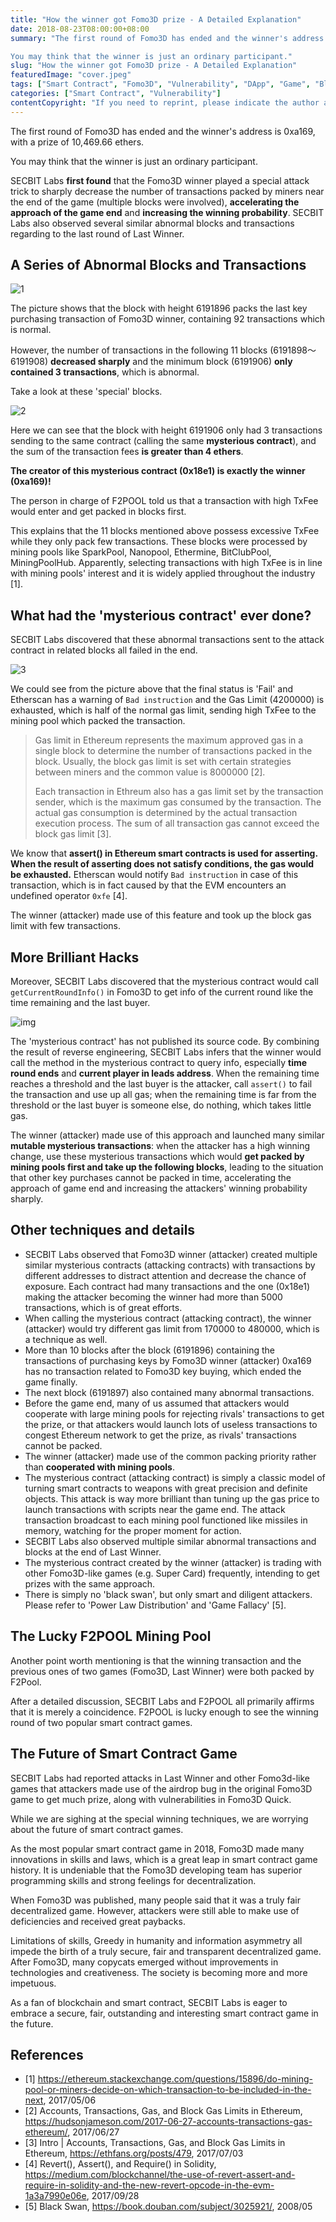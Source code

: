 ```yaml
---
title: "How the winner got Fomo3D prize - A Detailed Explanation"
date: 2018-08-23T08:00:00+08:00
summary: "The first round of Fomo3D has ended and the winner's address is 0xa169, with a prize of 10,469.66 ethers.

You may think that the winner is just an ordinary participant."
slug: "How the winner got Fomo3D prize - A Detailed Explanation"
featuredImage: "cover.jpeg"
tags: ["Smart Contract", "Fomo3D", "Vulnerability", "DApp", "Game", "Blockchain"]
categories: ["Smart Contract", "Vulnerability"]
contentCopyright: "If you need to reprint, please indicate the author and source of the article."
---
```


The first round of Fomo3D has ended and the winner's address is 0xa169, with a prize of 10,469.66 ethers.

You may think that the winner is just an ordinary participant.

SECBIT Labs **first found** that the Fomo3D winner played a special attack trick to sharply decrease the number of transactions packed by miners near the end of the game (multiple blocks were involved), **accelerating the approach of the game end** and **increasing the winning probability**. SECBIT Labs also observed several similar abnormal blocks and transactions regarding to the last round of Last Winner.

## A Series of Abnormal Blocks and Transactions

![1](eng_pic/txns.en.jpg)

The picture shows that the block with height 6191896 packs the last key purchasing transaction of Fomo3D winner, containing 92 transactions which is normal.

However, the number of transactions in the following 11 blocks (6191898～6191908) **decreased sharply** and the minimum block (6191906) **only contained 3 transactions**, which is abnormal.

Take a look at these 'special' blocks.

![2](eng_pic/3txns-block.en.jpg)

Here we can see that the block with height 6191906 only had 3 transactions sending to the same contract (calling the same **mysterious contract**), and the sum of the transaction fees **is greater than 4 ethers**.

**The creator of this mysterious contract (0x18e1) is exactly the winner (0xa169)!**

The person in charge of F2POOL told us that a transaction with high TxFee would enter and get packed in blocks first.

This explains that the 11 blocks mentioned above possess excessive TxFee while they only pack few transactions. These blocks were processed by mining pools like SparkPool, Nanopool, Ethermine, BitClubPool, MiningPoolHub. Apparently, selecting transactions with high TxFee is in line with mining pools' interest and it is widely applied throughout the industry [1].

## What had the 'mysterious contract' ever done?

SECBIT Labs discovered that these abnormal transactions sent to the attack contract in related blocks all failed in the end.

![3](eng_pic/bad-instr.en.jpg)

We could see from the picture above that the final status is 'Fail' and Etherscan has a warning of `Bad instruction` and the Gas Limit (4200000) is exhausted, which is half of the normal gas limit, sending high TxFee to the mining pool which packed the transaction.

> Gas limit in Ethereum represents the maximum approved gas in a single block to determine the number of transactions packed in the block. Usually, the block gas limit is set with certain strategies between miners and the common value is 8000000 [2].
>
> Each transaction in Ethreum also has a gas limit set by the transaction sender, which is the maximum gas consumed by the transaction. The actual gas consumption is determined by the actual transaction execution process. The sum of all transaction gas cannot exceed the block gas limit [3].

We know that **assert() in Ethereum smart contracts is used for asserting. When the result of asserting does not satisfy conditions, the gas would be exhausted.** Etherscan would notify `Bad instruction` in case of this transaction, which is in fact caused by that the EVM encounters an undefined operator `0xfe` [4].

The winner (attacker) made use of this feature and took up the block gas limit with few transactions.

## More Brilliant Hacks

Moreover, SECBIT Labs discovered that the mysterious contract would call `getCurrentRoundInfo()` in Fomo3D to get info of the current round like the time remaining and the last buyer.

![img](eng_pic/getCurRndInfo.en.jpg)

The 'mysterious contract' has not published its source code. By combining the result of reverse engineering, SECBIT Labs infers that the winner would call the method in the mysterious contract to query info, especially **time round ends** and **current player in leads address**. When the remaining time reaches a threshold and the last buyer is the attacker, call `assert()` to fail the transaction and use up all gas; when the remaining time is far from the threshold or the last buyer is someone else, do nothing, which takes little gas.

The winner (attacker) made use of this approach and launched many similar **mutable mysterious transactions**: when the attacker has a high winning change, use these mysterious transactions which would **get packed by mining pools first and take up the following blocks**, leading to the situation that other key purchases cannot be packed in time, accelerating the approach of game end and increasing the attackers' winning probability sharply.

## Other techniques and details

- SECBIT Labs observed that Fomo3D winner (attacker) created multiple similar mysterious contracts (attacking contracts) with transactions by different addresses to distract attention and decrease the chance of exposure. Each contract had many transactions and the one (0x18e1) making the attacker becoming the winner had more than 5000 transactions, which is of great efforts.
- When calling the mysterious contract (attacking contract), the winner (attacker) would try different gas limit from 170000 to 480000, which is a technique as well.
- More than 10 blocks after the block (6191896) containing the transactions of purchasing keys by  Fomo3D winner (attacker) 0xa169 has no transaction related to Fomo3D key buying, which ended the game finally.
- The next block (6191897) also contained many abnormal transactions.
- Before the game end, many of us assumed that attackers would cooperate with large mining pools for rejecting rivals' transactions to get the prize, or that attackers would launch lots of useless transactions to congest Ethereum network to get the prize, as rivals' transactions cannot be packed.
- The winner (attacker) made use of the common packing priority rather than **cooperated with mining pools**.
- The mysterious contract (attacking contract) is simply a classic model of turning smart contracts to weapons with great precision and definite objects. This attack is way more brilliant than tuning up the gas price to launch transactions with scripts near the game end. The attack transaction broadcast to each mining pool functioned like missiles in memory, watching for the proper moment for action.
- SECBIT Labs also observed multiple similar abnormal transactions and blocks at the end of Last Winner.
- The mysterious contract created by the winner (attacker) is trading with other Fomo3D-like games (e.g. Super Card) frequently, intending to get prizes with the same approach.
- There is simply no 'black swan', but only smart and diligent attackers. Please refer to 'Power Law Distribution' and 'Game Fallacy' [5].

## The Lucky F2POOL Mining Pool

Another point worth mentioning is that the winning transaction and the previous ones of two games (Fomo3D, Last Winner) were both packed by F2Pool.

After a detailed discussion, SECBIT Labs and F2POOL all primarily affirms that it is merely a coincidence. F2POOL is lucky enough to see the winning round of two popular smart contract games.

## The Future of Smart Contract Game

SECBIT Labs had reported attacks in Last Winner and other Fomo3d-like games that attackers made use of the airdrop bug in the original Fomo3D game to get much prize, along with vulnerabilities in Fomo3D Quick.

While we are sighing at the special winning techniques, we are worrying about the future of smart contract games.

As the most popular smart contract game in 2018, Fomo3D made many innovations in skills and laws, which is a great leap in smart contract game history. It is undeniable that the Fomo3D developing team has superior programming skills and strong feelings for decentralization.

When Fomo3D was published, many people said that it was a truly fair decentralized game. However, attackers were still able to make use of deficiencies and received great paybacks.

Limitations of skills, Greedy in humanity and information asymmetry all impede the birth of a truly secure, fair and transparent decentralized game. After Fomo3D, many copycats emerged without improvements in technologies and creativeness. The society is becoming more and more impetuous.

As a fan of blockchain and smart contract, SECBIT Labs is eager to embrace a secure, fair, outstanding and interesting smart contract game in the future.



## References

- [1] https://ethereum.stackexchange.com/questions/15896/do-mining-pool-or-miners-decide-on-which-transaction-to-be-included-in-the-next, 2017/05/06
- [2] Accounts, Transactions, Gas, and Block Gas Limits in Ethereum, https://hudsonjameson.com/2017-06-27-accounts-transactions-gas-ethereum/, 2017/06/27
- [3] Intro | Accounts, Transactions, Gas, and Block Gas Limits in Ethereum, https://ethfans.org/posts/479, 2017/07/03
- [4] Revert(), Assert(), and Require() in Solidity, https://medium.com/blockchannel/the-use-of-revert-assert-and-require-in-solidity-and-the-new-revert-opcode-in-the-evm-1a3a7990e06e, 2017/09/28
- [5] Black Swan, https://book.douban.com/subject/3025921/, 2008/05